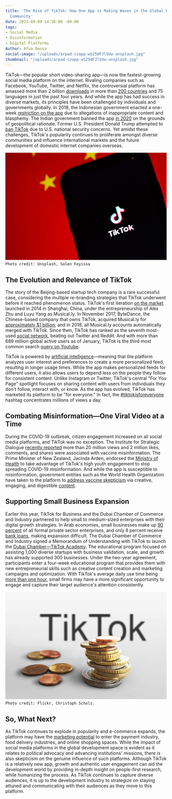 ```yaml
---
title: 'The Rise of TikTok: How One App is Making Waves in the Global Development
  Community'
date: 2021-09-09 14:56:00 -04:00
tags:
- Social Media
- Disinformation
- Digital Platforms
Author: Afua Owusu
social-image: "/uploads/arpad-czapp-wS250FJl5Uw-unsplash.jpg"
thumbnail: "/uploads/arpad-czapp-wS250FJl5Uw-unsplash.jpg"
---
```


TikTok—the popular short video-sharing app—is now the fastest-growing social media platform on the internet. Rivaling companies such as Facebook, YouTube, Twitter, and Netflix, the controversial platform has amassed more than 2 billion [downloads](https://sensortower.com/blog/tiktok-downloads-2-billion) in more than [200 countries](https://blog.hootsuite.com/tiktok-stats/) and 75 languages in just the past four years. And while the app has had success in diverse markets, its principles have been challenged by individuals and governments globally. In 2018, the Indonesian government enacted a one-week [restriction on the app](https://www.reuters.com/article/us-indonesia-bytedance-ban/indonesia-bans-chinese-video-app-tik-tok-for-inappropriate-content-idUSKBN1JU0K8) due to allegations of inappropriate content and blasphemy. The Indian government banned the app [in 2020](https://www.npr.org/2021/01/15/957371287/a-look-at-the-fallout-of-tiktok-ban-in-india) on the grounds of geopolitical rationale. Former U.S. President Donald Trump attempted to [ban TikTok](https://www.brookings.edu/blog/up-front/2020/08/07/why-is-the-trump-administration-banning-tiktok-and-wechat/) due to U.S. national security concerns. Yet amidst these challenges, TikTok's popularity continues to proliferate amongst diverse communities and influence international markets and the future development of domestic internet companies overseas.

![solen-feyissa-QKEeVYu0d7U-unsplash (1).jpg](/uploads/solen-feyissa-QKEeVYu0d7U-unsplash%20(1).jpg)\
`Photo credit: Unsplash, Solen Feyissa`

<!--more-->

## The Evolution and Relevance of TikTok

The story of the Beijing-based startup tech company is a rare successful case, considering the multiple re-branding strategies that TikTok underwent before it reached phenomenon status. TikTok's first iteration [on the market](https://www.vox.com/culture/2018/12/10/18129126/tiktok-app-musically-meme-cringe) launched in 2014 in Shanghai, China, under the entrepreneurship of Alex Zhu and Luyu Yang as Musical.ly. In November 2017, ByteDance, the Chinese-based company that owns TikTok, acquired Musical.ly for [approximately $1 billion](https://www.vox.com/culture/2018/12/10/18129126/tiktok-app-musically-meme-cringe); and in 2018, all Musical.ly accounts automatically merged with TikTok. Since then, TikTok has ranked as the seventh most-used [social network](https://www.hootsuite.com/pages/digital-trends-2021), beating out Twitter and Reddit. And with more than 689 million global active users as of January, TikTok is the third most common search [query on Youtube](https://www.hootsuite.com/pages/digital-trends-2021).

TikTok is powered by [artificial intelligence](https://towardsdatascience.com/why-tiktok-made-its-user-so-obsessive-the-ai-algorithm-that-got-you-hooked-7895bb1ab423)—meaning that the platform analyzes user interest and preferences to create a more personalized feed, resulting in longer usage times. While the app makes personalized feeds for different users, it also allows users to depend less on the people they follow for consistent content. Unlike Instagram or Twitter, TikTok's central "For You Page" spotlight focuses on sharing content with users from individuals they don't follow, interact with, or know. As the app has evolved, TikTok has marketed its platform to be "for everyone." In fact, the [#tiktokisforeveryone](https://www.tiktok.com/discover/tiktok-is-for-everyone?lang=en) hashtag concentrates millions of views a day.

## Combating Misinformation—One Viral Video at a Time

During the COVID-19 outbreak, citizen engagement increased on all social media platforms, and TikTok was no exception. The Institute for Strategic Dialogue [recently reported](https://www.isdglobal.org/digital_dispatches/how-tiktok-sounds-are-used-to-fuel-anti-vaccine-fears/) more than 20 million views and 2 million likes, comments, and shares were associated with vaccine misinformation. The Prime Minister of New Zealand, Jacinda Arden, endorsed the [Ministry of Health](https://www.newshub.co.nz/home/politics/2021/03/jacinda-ardern-used-tinder-to-advertise-in-2014-now-she-s-endorsing-tiktok-for-covid-19-messaging.html) to take advantage of TikTok's high youth engagement to stop spreading COVID-19 misinformation. And while the app is susceptible to misinformation, government entities such as the World Health Organization have taken to the platform to [address vaccine skepticism](https://newsroom.tiktok.com/en-us/supporting-vaccine-education-on-tiktok) via creative, engaging, and digestible [content](https://www.tiktok.com/@who/video/6959593740109352198?lang=en&is_copy_url=1&is_from_webapp=v1).

## Supporting Small Business Expansion

Earlier this year, TikTok for Business and the Dubai Chamber of Commerce and Industry partnered to help small to medium-sized enterprises with their digital growth strategies. In Arab economies, small businesses make up [90 percent](https://www.zawya.com/mena/en/press-releases/story/Dubai_Chamber_and_TikTok_help_over_280_startups_and_SMEs_strengthen_their_digital_growth_strategies_goals-ZAWYA20210824083110/) of all formal private sector enterprises, and only 8 percent receive [bank loans](https://www.weforum.org/agenda/2017/05/Middle-East-and-north-Africa-arab-start-ups), making expansion difficult. The Dubai Chamber of Commerce and Industry signed a Memorandum of Understanding with TikTok to launch the [Dubai Chamber—TikTok Academy](https://www.zawya.com/mena/en/press-releases/story/Dubai_Chamber_and_TikTok_help_over_280_startups_and_SMEs_strengthen_their_digital_growth_strategies_goals-ZAWYA20210824083110/). The educational program focused on assisting 1,000 diverse startups with business validation, scale, and growth has already supported 300 businesses. Under the two-year agreement, participants enter a four-week educational program that provides them with new entrepreneurial skills such as creative content creation and marketing campaigns and optimization. With TikTok's average daily use time being [more than one hour](https://digital.hbs.edu/platform-digit/submission/tik-tok-using-ai-to-take-over-the-world/), small firms may have a more significant opportunity to engage and capture their target audience's attention consistently.

![33595729488_a7f846400d_o.jpg](/uploads/33595729488_a7f846400d_o.jpg)`Photo credit: Flickr, Christoph Scholz.`

## So, What Next? 

As TikTok continues to explode in popularity and e-commerce expands, the platform may have the [marketing potential](https://digital.hbs.edu/platform-digit/submission/tik-tok-using-ai-to-take-over-the-world/) to enter the payment industry, food delivery industries, and online shopping spaces. While the impact of social media platforms in the global development space is evident as it relates to political advocacy and advancing institutions' missions, there is also skepticism on the genuine influence of such platforms. Although TikTok is a relatively new app, growth and authentic user engagement can aid the development world by providing in-depth insight on people-first research, while humanizing the process. As TikTok continues to capture diverse audiences, it is up to the development industry to strategize on staying attuned and communicating with their audiences as they move to this platform.